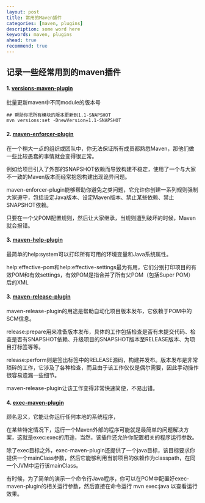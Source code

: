 ```yaml
---
layout: post  
title: 常用的Maven插件  
categories: [maven, plugins]  
description: some word here  
keywords: maven, plugins  
ahead: true  
recommend: true  
---
```


## 记录一些经常用到的maven插件

#### 1. [versions-maven-plugin](https://www.mojohaus.org/versions-maven-plugin/)  

批量更新maven中不同module的版本号

```
## 帮助你把所有模块的版本更新到1.1-SNAPSHOT
mvn versions:set -DnewVersion=1.1-SNAPSHOT 
```

#### 2. [maven-enforcer-plugin](http://maven.apache.org/enforcer/maven-enforcer-plugin/)

在一个稍大一点的组织或团队中，你无法保证所有成员都熟悉Maven，那他们做一些比较愚蠢的事情就会变得很正常。

例如给项目引入了外部的SNAPSHOT依赖而导致构建不稳定，使用了一个与大家不一致的Maven版本而经常抱怨构建出现诡异问题。

maven-enforcer-plugin能够帮助你避免之类问题，它允许你创建一系列规则强制大家遵守，包括设定Java版本、设定Maven版本、禁止某些依赖、禁止SNAPSHOT依赖。

只要在一个父POM配置规则，然后让大家继承，当规则遭到破坏的时候，Maven就会报错。

#### 3. [maven-help-plugin](http://maven.apache.org/plugins/maven-help-plugin/)  

最简单的help:system可以打印所有可用的环境变量和Java系统属性。

help:effective-pom和help:effective-settings最为有用，它们分别打印项目的有效POM和有效settings，有效POM是指合并了所有父POM（包括Super POM）后的XML

#### 3. [maven-release-plugin](http://maven.apache.org/plugins/maven-release-plugin/)

maven-release-plugin的用途是帮助自动化项目版本发布，它依赖于POM中的SCM信息。

release:prepare用来准备版本发布，具体的工作包括检查是否有未提交代码、检查是否有SNAPSHOT依赖、升级项目的SNAPSHOT版本至RELEASE版本、为项目打标签等等。

release:perform则是签出标签中的RELEASE源码，构建并发布。版本发布是非常琐碎的工作，它涉及了各种检查，而且由于该工作仅仅是偶尔需要，因此手动操作很容易遗漏一些细节。

maven-release-plugin让该工作变得非常快速简便，不易出错。

#### 4. [exec-maven-plugin](http://mojo.codehaus.org/exec-maven-plugin/)

顾名思义，它能让你运行任何本地的系统程序，

在某些特定情况下，运行一个Maven外部的程序可能就是最简单的问题解决方案，这就是exec:exec的用途，当然，该插件还允许你配置相关的程序运行参数。

除了exec目标之外，exec-maven-plugin还提供了一个java目标，该目标要求你提供一个mainClass参数，然后它能够利用当前项目的依赖作为classpath，在同一个JVM中运行该mainClass。

有时候，为了简单的演示一个命令行Java程序，你可以在POM中配置好exec-maven-plugin的相关运行参数，然后直接在命令运行 mvn exec:java 以查看运行效果。

